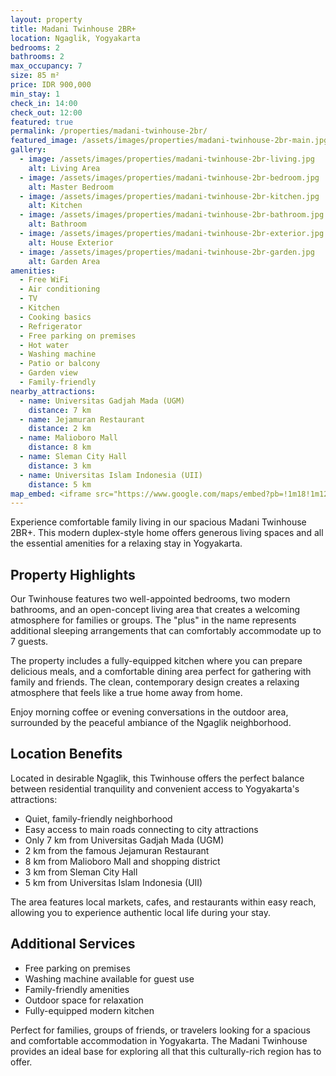 ```yaml
---
layout: property
title: Madani Twinhouse 2BR+
location: Ngaglik, Yogyakarta
bedrooms: 2
bathrooms: 2
max_occupancy: 7
size: 85 m²
price: IDR 900,000
min_stay: 1
check_in: 14:00
check_out: 12:00
featured: true
permalink: /properties/madani-twinhouse-2br/
featured_image: /assets/images/properties/madani-twinhouse-2br-main.jpg
gallery:
  - image: /assets/images/properties/madani-twinhouse-2br-living.jpg
    alt: Living Area
  - image: /assets/images/properties/madani-twinhouse-2br-bedroom.jpg
    alt: Master Bedroom
  - image: /assets/images/properties/madani-twinhouse-2br-kitchen.jpg
    alt: Kitchen
  - image: /assets/images/properties/madani-twinhouse-2br-bathroom.jpg
    alt: Bathroom
  - image: /assets/images/properties/madani-twinhouse-2br-exterior.jpg
    alt: House Exterior
  - image: /assets/images/properties/madani-twinhouse-2br-garden.jpg
    alt: Garden Area
amenities:
  - Free WiFi
  - Air conditioning
  - TV
  - Kitchen
  - Cooking basics
  - Refrigerator
  - Free parking on premises
  - Hot water
  - Washing machine
  - Patio or balcony
  - Garden view
  - Family-friendly
nearby_attractions:
  - name: Universitas Gadjah Mada (UGM)
    distance: 7 km
  - name: Jejamuran Restaurant
    distance: 2 km
  - name: Malioboro Mall
    distance: 8 km
  - name: Sleman City Hall
    distance: 3 km
  - name: Universitas Islam Indonesia (UII)
    distance: 5 km
map_embed: <iframe src="https://www.google.com/maps/embed?pb=!1m18!1m12!1m3!1d3953.2336845340825!2d110.39376595!3d-7.759129844707446!2m3!1f0!2f0!3f0!3m2!1i1024!2i768!4f13.1!3m3!1m2!1s0x2e7a59a13683986f%3A0xb379d95e5ffb3142!2sRumah%20Twin%20Madani!5e0!3m2!1sen!2sid!4v1655527054968!5m2!1sen!2sid" width="100%" height="250" style="border:0;" allowfullscreen="" loading="lazy" referrerpolicy="no-referrer-when-downgrade"></iframe>
---
```


Experience comfortable family living in our spacious Madani Twinhouse 2BR+. This modern duplex-style home offers generous living spaces and all the essential amenities for a relaxing stay in Yogyakarta.

## Property Highlights

Our Twinhouse features two well-appointed bedrooms, two modern bathrooms, and an open-concept living area that creates a welcoming atmosphere for families or groups. The "plus" in the name represents additional sleeping arrangements that can comfortably accommodate up to 7 guests.

The property includes a fully-equipped kitchen where you can prepare delicious meals, and a comfortable dining area perfect for gathering with family and friends. The clean, contemporary design creates a relaxing atmosphere that feels like a true home away from home.

Enjoy morning coffee or evening conversations in the outdoor area, surrounded by the peaceful ambiance of the Ngaglik neighborhood.

## Location Benefits

Located in desirable Ngaglik, this Twinhouse offers the perfect balance between residential tranquility and convenient access to Yogyakarta's attractions:

- Quiet, family-friendly neighborhood
- Easy access to main roads connecting to city attractions
- Only 7 km from Universitas Gadjah Mada (UGM)
- 2 km from the famous Jejamuran Restaurant
- 8 km from Malioboro Mall and shopping district
- 3 km from Sleman City Hall
- 5 km from Universitas Islam Indonesia (UII)

The area features local markets, cafes, and restaurants within easy reach, allowing you to experience authentic local life during your stay.

## Additional Services

- Free parking on premises
- Washing machine available for guest use
- Family-friendly amenities
- Outdoor space for relaxation
- Fully-equipped modern kitchen

Perfect for families, groups of friends, or travelers looking for a spacious and comfortable accommodation in Yogyakarta. The Madani Twinhouse provides an ideal base for exploring all that this culturally-rich region has to offer. 